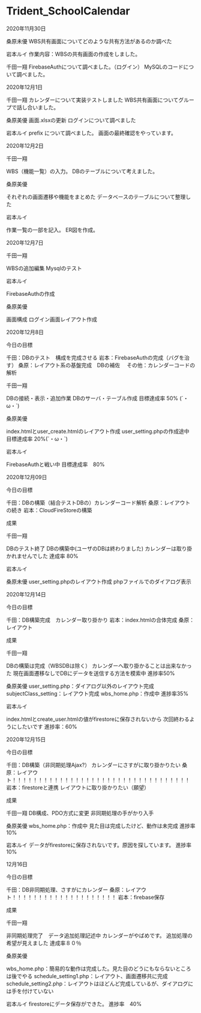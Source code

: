 # Trident_SchoolCalendar


2020年11月30日

桑原未優
WBS共有画面についてどのような共有方法があるのか調べた

岩本ルイ
作業内容：WBSの共有画面の作成をしました。

千田一翔
FirebaseAuthについて調べました。（ログイン）
MySQLのコードについて調べました。

2020年12月1日

千田一翔
カレンダーについて実装テストしました
WBS共有画面についてグループで話し合いました。

桑原美優
画面.xlsxの更新
ログインについて調べました

岩本ルイ
prefix について調べました。
画面の最終確認をやっています。

2020年12月2日

千田一翔

WBS（機能一覧）の入力。
DBのテーブルについて考えました。

桑原美優

それぞれの画面遷移や機能をまとめた
データベースのテーブルについて整理した

岩本ルイ

作業一覧の一部を記入。
ER図を作成。

2020年12月7日

千田一翔

WBSの追加編集
Mysqlのテスト

岩本ルイ

FirebaseAuthの作成

桑原美優

画面構成
ログイン画面レイアウト作成

2020年12月8日

今日の目標

千田：DBのテスト　構成を完成させる
岩本：FirebaseAuthの完成（バグを治す）
桑原：レイアウト系の基盤完成　DBの補佐　
その他：カレンダーコードの解析

千田一翔

DBの接続・表示・追加作業
DBのサーバ・テーブル作成
目標達成率 50% (´・ω・`)

桑原美優

index.htmlとuser_create.htmlのレイアウト作成
user_setting.phpの作成途中
目標達成率 20%(´・ω・`) 

岩本ルイ

FirebaseAuthと戦い中
目標達成率　80%

2020年12月09日

今日の目標

千田：DBの構築（結合テストDBの）カレンダーコード解析
桑原：レイアウトの続き
岩本：CloudFireStoreの構築

成果

千田一翔

DBのテスト終了
DBの構築中(ユーザのDBは終わりました)
カレンダーは取り掛かれませんでした
達成率 80%

岩本ルイ

桑原未優
user_setting.phpのレイアウト作成
phpファイルでのダイアログ表示

2020年12月14日

今日の目標

千田：DB構築完成　カレンダー取り掛かり
岩本：index.htmlの合体完成 
桑原：レイアウト

成果

千田一翔

DBの構築は完成（WBSDBは除く）
カレンダーへ取り掛かることは出来なかった
現在画面遷移なしでDBにデータを送信する方法を模索中
進捗率50%

桑原美優
user_setting.php：ダイアログ以外のレイアウト完成
subjectClass_setting：レイアウト完成
wbs_home.php：作成中
進捗率35%

岩本ルイ

index.htmlとcreate_user.htmlの値がfirestoreに保存されないから
次回終わるようにしたいです
進捗率：60%

2020年12月15日

今日の目標

千田：DB構築（非同期処理Ajax?） カレンダーにさすがに取り掛かりたい
桑原：レイアウト！！！！！！！！！！！！！！！！！！！！！！！！！！！！！！！！！！
岩本：firestoreと連携 レイアウトに取り掛かりたい（願望）

成果

千田一翔
DB構成、PDO方式に変更
非同期処理の手がかり入手

桑原美優
wbs_home.php：作成中
 見た目は完成したけど、動作は未完成
進捗率10%

岩本ルイ
データがfirestoreに保存されないです。原因を探しています。
進捗率10%

12月16日

今日の目標

千田：DB非同期処理、さすがにカレンダー
桑原：レイアウト！！！！！！！！！！！！！！！！！！！！
岩本：firebase保存

成果

千田一翔

非同期処理完了　データ追加処理記述中
カレンダーがやばめです。
追加処理の希望が見えました
達成率８０％

桑原美優

wbs_home.php：簡易的な動作は完成した。見た目のどうにもならないところは後でやる
schedule_setting1.php：レイアウト、画面遷移共に完成
schedule_setting2.php：レイアウトはほどんど完成しているが、ダイアログには手を付けていない

岩本ルイ
firestoreにデータ保存ができた。
進捗率　40%